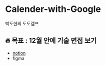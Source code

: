 # Calender-with-Google
박도현의 도도캠프

## 🔥 목표 : 12월 안에 기술 면접 보기

- [notion](https://www.notion.so/dodo4114/2f4f1520794a44da8106e86d8bf5989f)
- figma

